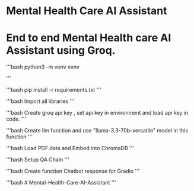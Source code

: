# Mental Health Care AI Assistant

# End to end Mental Health care AI Assistant using Groq.

'''bash
    python3 -m venv venv

'''

'''bash
    pip install -r requirements.txt
'''

'''bash
    Import all libraries
'''

'''bash
    Create groq api key , set api key in environment and load api key in code.
'''

'''bash
    Create llm function and use "llama-3.3-70b-versatile" model in this function
'''

'''bash
    Load PDF data and Embed into ChromaDB
'''

'''bash
    Setup QA Chain
'''

'''bash
    Create function Chatbot response for Gradio
'''

'''bash
    # Mental-Health-Care-AI-Assistant
'''
